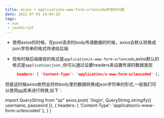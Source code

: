 ```yaml
---
title: axios + applicationx-www-form-urlencode传参的问题
date: 2022-07-01 14:04:28
tags:
 - vue
 - javaScript
---
```



- 使用axios的时候，在post请求的body传递数据的时候，axios会默认转换成json字符串的格式传递给后端
- 但有时候后端接收的格式是`application/x-www-form-urlencode`,axios默认的格式是`application/json` ,你可以通过设置headers来设置传递的数据类型
  
  ```json
    headers: { 'Content-Type': 'application/x-www-form-urlencoded' },
  ```
但是这时候axios依然会将你body里的数据转换成json字符串的形式,一般我们可以使用[qs](https://www.npmjs.com/package/qs)库来进行转换,如下：

<!-- more --> 

import QueryString from "qs"
axios.post(
    '/login',
    QueryString.stringify({ username, password }),
    {
      headers: { 'Content-Type': 'application/x-www-form-urlencoded' },
    }
  )
```

